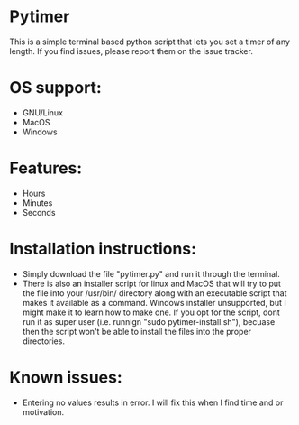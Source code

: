 # Pytimer
This is a simple terminal based python script that lets you set a timer of any length.
If you find issues, please report them on the issue tracker.

# OS support:
  <ul>
    <li>
      GNU/Linux
    </li>
    <li>
      MacOS
    </li>
    <li>
      Windows
    </li>
  </ul>
  
# Features: 
  <ul>
    <li>
      Hours
    </li>
    <li>
      Minutes
    </li>
    <li>
      Seconds
    </li>
  </ul>

# Installation instructions:
  <ul>
    <li>
      Simply download the file "pytimer.py" and run it through the terminal.
    </li>
    <li>
      There is also an installer script for linux and MacOS that will try to put the file into your /usr/bin/ directory along with an executable script that makes it available as a command.
      Windows installer unsupported, but I might make it to learn how to make one.
      If you opt for the script, dont run it as super user (i.e. runnign "sudo pytimer-install.sh"), becuase then the script won't be able to install the files into the proper directories.
    </li>
  </ul>

# Known issues:
  <ul>
    <li>
      Entering no values results in error. I will fix this when I find time and or motivation.
    </li>
  </ul>
